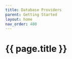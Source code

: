 ```yaml
---
title: Database Providers
parent: Getting Started
layout: home
nav_order: 400
---
```


# {{ page.title }}
